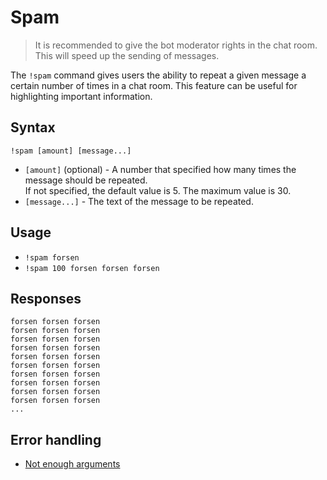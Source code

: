 # Spam

> It is recommended to give the bot moderator rights in the chat room. This will speed up the sending of messages.


The `!spam` command gives users the ability to repeat a given message a certain number of times in a chat room.
This feature can be useful for highlighting important information.

## Syntax

`!spam [amount] [message...]`

+ `[amount]` (optional) - A number that specified how many times the message should be repeated.\
  If not specified, the default value is 5. The maximum value is 30.
+ `[message...]` - The text of the message to be repeated.

## Usage

+ `!spam forsen`
+ `!spam 100 forsen forsen forsen`

## Responses

```
forsen forsen forsen
forsen forsen forsen
forsen forsen forsen
forsen forsen forsen
forsen forsen forsen
forsen forsen forsen
forsen forsen forsen
forsen forsen forsen
forsen forsen forsen
forsen forsen forsen
...
```

## Error handling

+ [Not enough arguments](/wiki/errors)
